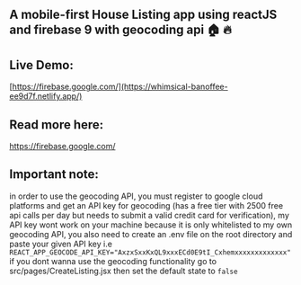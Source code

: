 ## A mobile-first House Listing app using reactJS and firebase 9 with geocoding api 🏠 🔥

## Live Demo:
[https://firebase.google.com/](https://whimsical-banoffee-ee9d7f.netlify.app/)

## Read more here:
https://firebase.google.com/

## Important note:
in order to use the geocoding API, you must register to google cloud platforms and get an API key for geocoding (has a free tier with 2500 free api calls per day but needs to submit a valid credit card for verification),
my API key wont work on your machine because it is only whitelisted to my own geocoding API, you also need to create an .env file on the root directory and paste your given API key i.e `REACT_APP_GEOCODE_API_KEY="AxzxSxxKxQL9xxxECd0E9tI_Cxhemxxxxxxxxxxxxx"`
if you dont wanna use the geocoding functionality go to src/pages/CreateListing.jsx then set the default state to `false`
